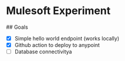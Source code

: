 # Mulesoft Experiment

## Goals
- [x] Simple hello world endpoint (works locally)
- [x] Github action to deploy to anypoint
- [ ] Database connectivitya